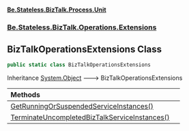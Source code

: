 #### [Be.Stateless.BizTalk.Process.Unit](README.md 'README')
### [Be.Stateless.BizTalk.Operations.Extensions](Be.Stateless.BizTalk.Operations.Extensions.md 'Be.Stateless.BizTalk.Operations.Extensions')

## BizTalkOperationsExtensions Class

```csharp
public static class BizTalkOperationsExtensions
```

Inheritance [System.Object](https://docs.microsoft.com/en-us/dotnet/api/System.Object 'System.Object') &#129106; BizTalkOperationsExtensions

| Methods | |
| :--- | :--- |
| [GetRunningOrSuspendedServiceInstances()](BizTalkOperationsExtensions.GetRunningOrSuspendedServiceInstances().md 'Be.Stateless.BizTalk.Operations.Extensions.BizTalkOperationsExtensions.GetRunningOrSuspendedServiceInstances()') | |
| [TerminateUncompletedBizTalkServiceInstances()](BizTalkOperationsExtensions.TerminateUncompletedBizTalkServiceInstances().md 'Be.Stateless.BizTalk.Operations.Extensions.BizTalkOperationsExtensions.TerminateUncompletedBizTalkServiceInstances()') | |
